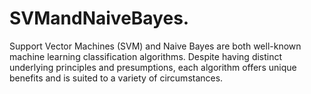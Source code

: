 # SVMandNaiveBayes.
Support Vector Machines (SVM) and Naive Bayes are both well-known machine learning classification algorithms. Despite having distinct underlying principles and presumptions, each algorithm offers unique benefits and is suited to a variety of circumstances.
